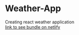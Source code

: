 # Weather-App
Creating react weather application<br>
[link to see bundle on netlify](https://gallant-hoover-d0ac65.netlify.com/)

